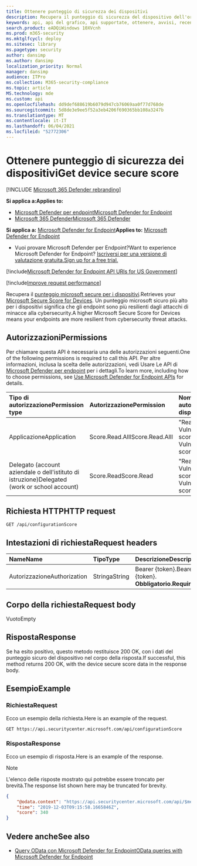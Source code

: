 ```yaml
---
title: Ottenere punteggio di sicurezza dei dispositivi
description: Recupera il punteggio di sicurezza del dispositivo dell'organizzazione.
keywords: api, api del grafico, api supportate, ottenere, avvisi, recenti
search.product: eADQiWindows 10XVcnh
ms.prod: m365-security
ms.mktglfcycl: deploy
ms.sitesec: library
ms.pagetype: security
author: dansimp
ms.author: dansimp
localization_priority: Normal
manager: dansimp
audience: ITPro
ms.collection: M365-security-compliance
ms.topic: article
MS.technology: mde
ms.custom: api
ms.openlocfilehash: dd9def688619b6079d947cb76069aa0f77d768de
ms.sourcegitcommit: 5d8de3e9ee5f52a3eb4206f690365bb108a3247b
ms.translationtype: MT
ms.contentlocale: it-IT
ms.lasthandoff: 06/04/2021
ms.locfileid: "52772306"
---
```

# <a name="get-device-secure-score"></a><span data-ttu-id="1a2ba-104">Ottenere punteggio di sicurezza dei dispositivi</span><span class="sxs-lookup"><span data-stu-id="1a2ba-104">Get device secure score</span></span>

[!INCLUDE [Microsoft 365 Defender rebranding](../../includes/microsoft-defender.md)]

<span data-ttu-id="1a2ba-105">**Si applica a:**</span><span class="sxs-lookup"><span data-stu-id="1a2ba-105">**Applies to:**</span></span>
- [<span data-ttu-id="1a2ba-106">Microsoft Defender per endpoint</span><span class="sxs-lookup"><span data-stu-id="1a2ba-106">Microsoft Defender for Endpoint</span></span>](https://go.microsoft.com/fwlink/p/?linkid=2154037)
- [<span data-ttu-id="1a2ba-107">Microsoft 365 Defender</span><span class="sxs-lookup"><span data-stu-id="1a2ba-107">Microsoft 365 Defender</span></span>](https://go.microsoft.com/fwlink/?linkid=2118804)

<span data-ttu-id="1a2ba-108">**Si applica a:** [Microsoft Defender for Endpoint](https://go.microsoft.com/fwlink/?linkid=2154037)</span><span class="sxs-lookup"><span data-stu-id="1a2ba-108">**Applies to:** [Microsoft Defender for Endpoint](https://go.microsoft.com/fwlink/?linkid=2154037)</span></span>

- <span data-ttu-id="1a2ba-109">Vuoi provare Microsoft Defender per Endpoint?</span><span class="sxs-lookup"><span data-stu-id="1a2ba-109">Want to experience Microsoft Defender for Endpoint?</span></span> [<span data-ttu-id="1a2ba-110">Iscriversi per una versione di valutazione gratuita.</span><span class="sxs-lookup"><span data-stu-id="1a2ba-110">Sign up for a free trial.</span></span>](https://www.microsoft.com/microsoft-365/windows/microsoft-defender-atp?ocid=docs-wdatp-exposedapis-abovefoldlink) 

[!include[Microsoft Defender for Endpoint API URIs for US Government](../../includes/microsoft-defender-api-usgov.md)]

[!include[Improve request performance](../../includes/improve-request-performance.md)]


<span data-ttu-id="1a2ba-111">Recupera il [punteggio microsoft secure per i dispositivi](tvm-microsoft-secure-score-devices.md).</span><span class="sxs-lookup"><span data-stu-id="1a2ba-111">Retrieves your [Microsoft Secure Score for Devices](tvm-microsoft-secure-score-devices.md).</span></span> <span data-ttu-id="1a2ba-112">Un punteggio microsoft sicuro più alto per i dispositivi significa che gli endpoint sono più resilienti dagli attacchi di minacce alla cybersecurity.</span><span class="sxs-lookup"><span data-stu-id="1a2ba-112">A higher Microsoft Secure Score for Devices means your endpoints are more resilient from cybersecurity threat attacks.</span></span> 

## <a name="permissions"></a><span data-ttu-id="1a2ba-113">Autorizzazioni</span><span class="sxs-lookup"><span data-stu-id="1a2ba-113">Permissions</span></span>

<span data-ttu-id="1a2ba-114">Per chiamare questa API è necessaria una delle autorizzazioni seguenti.</span><span class="sxs-lookup"><span data-stu-id="1a2ba-114">One of the following permissions is required to call this API.</span></span> <span data-ttu-id="1a2ba-115">Per altre informazioni, inclusa la scelta delle autorizzazioni, vedi Usare Le API di [Microsoft Defender per endpoint](apis-intro.md) per i dettagli.</span><span class="sxs-lookup"><span data-stu-id="1a2ba-115">To learn more, including how to choose permissions, see [Use Microsoft Defender for Endpoint APIs](apis-intro.md) for details.</span></span>

<span data-ttu-id="1a2ba-116">Tipo di autorizzazione</span><span class="sxs-lookup"><span data-stu-id="1a2ba-116">Permission type</span></span> |   <span data-ttu-id="1a2ba-117">Autorizzazione</span><span class="sxs-lookup"><span data-stu-id="1a2ba-117">Permission</span></span>  |   <span data-ttu-id="1a2ba-118">Nome visualizzato autorizzazione</span><span class="sxs-lookup"><span data-stu-id="1a2ba-118">Permission display name</span></span>
:---|:---|:---
<span data-ttu-id="1a2ba-119">Applicazione</span><span class="sxs-lookup"><span data-stu-id="1a2ba-119">Application</span></span> |   <span data-ttu-id="1a2ba-120">Score.Read.Alll</span><span class="sxs-lookup"><span data-stu-id="1a2ba-120">Score.Read.Alll</span></span> |   <span data-ttu-id="1a2ba-121">"Read Threat and Vulnerability Management score"</span><span class="sxs-lookup"><span data-stu-id="1a2ba-121">'Read Threat and Vulnerability Management score'</span></span>
<span data-ttu-id="1a2ba-122">Delegato (account aziendale o dell'istituto di istruzione)</span><span class="sxs-lookup"><span data-stu-id="1a2ba-122">Delegated (work or school account)</span></span> | <span data-ttu-id="1a2ba-123">Score.Read</span><span class="sxs-lookup"><span data-stu-id="1a2ba-123">Score.Read</span></span> | <span data-ttu-id="1a2ba-124">"Read Threat and Vulnerability Management score"</span><span class="sxs-lookup"><span data-stu-id="1a2ba-124">'Read Threat and Vulnerability Management score'</span></span>

## <a name="http-request"></a><span data-ttu-id="1a2ba-125">Richiesta HTTP</span><span class="sxs-lookup"><span data-stu-id="1a2ba-125">HTTP request</span></span>

```
GET /api/configurationScore
```

## <a name="request-headers"></a><span data-ttu-id="1a2ba-126">Intestazioni di richiesta</span><span class="sxs-lookup"><span data-stu-id="1a2ba-126">Request headers</span></span>

<span data-ttu-id="1a2ba-127">Name</span><span class="sxs-lookup"><span data-stu-id="1a2ba-127">Name</span></span> | <span data-ttu-id="1a2ba-128">Tipo</span><span class="sxs-lookup"><span data-stu-id="1a2ba-128">Type</span></span> | <span data-ttu-id="1a2ba-129">Descrizione</span><span class="sxs-lookup"><span data-stu-id="1a2ba-129">Description</span></span>
:---|:---|:---
<span data-ttu-id="1a2ba-130">Autorizzazione</span><span class="sxs-lookup"><span data-stu-id="1a2ba-130">Authorization</span></span> | <span data-ttu-id="1a2ba-131">Stringa</span><span class="sxs-lookup"><span data-stu-id="1a2ba-131">String</span></span> | <span data-ttu-id="1a2ba-132">Bearer {token}.</span><span class="sxs-lookup"><span data-stu-id="1a2ba-132">Bearer {token}.</span></span> <span data-ttu-id="1a2ba-133">**Obbligatorio**.</span><span class="sxs-lookup"><span data-stu-id="1a2ba-133">**Required**.</span></span>

## <a name="request-body"></a><span data-ttu-id="1a2ba-134">Corpo della richiesta</span><span class="sxs-lookup"><span data-stu-id="1a2ba-134">Request body</span></span>

<span data-ttu-id="1a2ba-135">Vuoto</span><span class="sxs-lookup"><span data-stu-id="1a2ba-135">Empty</span></span>

## <a name="response"></a><span data-ttu-id="1a2ba-136">Risposta</span><span class="sxs-lookup"><span data-stu-id="1a2ba-136">Response</span></span>

<span data-ttu-id="1a2ba-137">Se ha esito positivo, questo metodo restituisce 200 OK, con i dati del punteggio sicuro del dispositivo nel corpo della risposta.</span><span class="sxs-lookup"><span data-stu-id="1a2ba-137">If successful, this method returns 200 OK, with the device secure score data in the response body.</span></span>

## <a name="example"></a><span data-ttu-id="1a2ba-138">Esempio</span><span class="sxs-lookup"><span data-stu-id="1a2ba-138">Example</span></span>

### <a name="request"></a><span data-ttu-id="1a2ba-139">Richiesta</span><span class="sxs-lookup"><span data-stu-id="1a2ba-139">Request</span></span>

<span data-ttu-id="1a2ba-140">Ecco un esempio della richiesta.</span><span class="sxs-lookup"><span data-stu-id="1a2ba-140">Here is an example of the request.</span></span>

```http
GET https://api.securitycenter.microsoft.com/api/configurationScore
```

### <a name="response"></a><span data-ttu-id="1a2ba-141">Risposta</span><span class="sxs-lookup"><span data-stu-id="1a2ba-141">Response</span></span>

<span data-ttu-id="1a2ba-142">Ecco un esempio di risposta.</span><span class="sxs-lookup"><span data-stu-id="1a2ba-142">Here is an example of the response.</span></span>

>[!NOTE]
><span data-ttu-id="1a2ba-143">L'elenco delle risposte mostrato qui potrebbe essere troncato per brevità.</span><span class="sxs-lookup"><span data-stu-id="1a2ba-143">The response list shown here may be truncated for brevity.</span></span> 

```json
{
    "@odata.context": "https://api.securitycenter.microsoft.com/api/$metadata#ConfigurationScore/$entity",
    "time": "2019-12-03T09:15:58.1665846Z",
    "score": 340
}
```

## <a name="see-also"></a><span data-ttu-id="1a2ba-144">Vedere anche</span><span class="sxs-lookup"><span data-stu-id="1a2ba-144">See also</span></span>

- [<span data-ttu-id="1a2ba-145">Query OData con Microsoft Defender for Endpoint</span><span class="sxs-lookup"><span data-stu-id="1a2ba-145">OData queries with Microsoft Defender for Endpoint</span></span>](exposed-apis-odata-samples.md)
